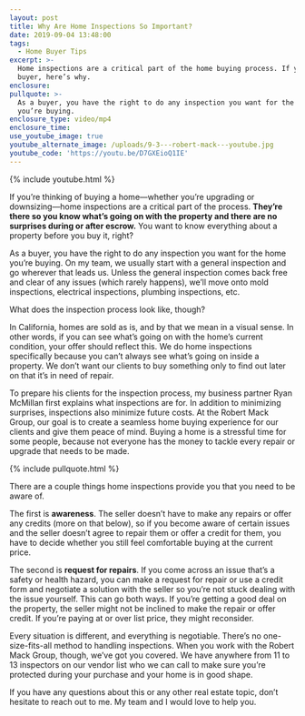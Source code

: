 ```yaml
---
layout: post
title: Why Are Home Inspections So Important?
date: 2019-09-04 13:48:00
tags:
  - Home Buyer Tips
excerpt: >-
  Home inspections are a critical part of the home buying process. If you’re a
  buyer, here’s why.
enclosure:
pullquote: >-
  As a buyer, you have the right to do any inspection you want for the home
  you’re buying.
enclosure_type: video/mp4
enclosure_time:
use_youtube_image: true
youtube_alternate_image: /uploads/9-3---robert-mack---youtube.jpg
youtube_code: 'https://youtu.be/D7GXEioQ1IE'
---
```


{% include youtube.html %}

If you’re thinking of buying a home—whether you’re upgrading or downsizing—home inspections are a critical part of the process. **They’re there so you know what’s going on with the property and there are no surprises during or after escrow.** You want to know everything about a property before you buy it, right?

As a buyer, you have the right to do any inspection you want for the home you’re buying. On my team, we usually start with a general inspection and go wherever that leads us. Unless the general inspection comes back free and clear of any issues (which rarely happens), we’ll move onto mold inspections, electrical inspections, plumbing inspections, etc. &nbsp;

What does the inspection process look like, though?

In California, homes are sold as is, and by that we mean in a visual sense. In other words, if you can see what’s going on with the home’s current condition, your offer should reflect this. We do home inspections specifically because you can’t always see what’s going on inside a property. We don’t want our clients to buy something only to find out later on that it’s in need of repair.&nbsp;

To prepare his clients for the inspection process, my business partner Ryan McMillan first explains what inspections are for. In addition to minimizing surprises, inspections also minimize future costs. At the Robert Mack Group, our goal is to create a seamless home buying experience for our clients and give them peace of mind. Buying a home is a stressful time for some people, because not everyone has the money to tackle every repair or upgrade that needs to be made.

{% include pullquote.html %}

There are a couple things home inspections provide you that you need to be aware of.

The first is **awareness**. The seller doesn’t have to make any repairs or offer any credits (more on that below), so if you become aware of certain issues and the seller doesn’t agree to repair them or offer a credit for them, you have to decide whether you still feel comfortable buying at the current price.&nbsp;

The second is **request for repairs**. If you come across an issue that’s a safety or health hazard, you can make a request for repair or use a credit form and negotiate a solution with the seller so you’re not stuck dealing with the issue yourself. This can go both ways. If you’re getting a good deal on the property, the seller might not be inclined to make the repair or offer credit. If you’re paying at or over list price, they might reconsider.&nbsp;

Every situation is different, and everything is negotiable. There’s no one-size-fits-all method to handling inspections. When you work with the Robert Mack Group, though, we’ve got you covered. We have anywhere from 11 to 13 inspectors on our vendor list who we can call to make sure you’re protected during your purchase and your home is in good shape.&nbsp;

If you have any questions about this or any other real estate topic, don’t hesitate to reach out to me. My team and I would love to help you.
